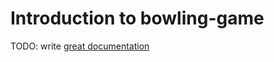 # Introduction to bowling-game

TODO: write [great documentation](http://jacobian.org/writing/great-documentation/what-to-write/)
